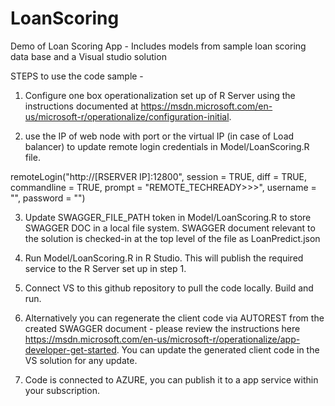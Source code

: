 # LoanScoring
Demo of Loan Scoring App - Includes models from sample loan scoring data base and a Visual studio solution

STEPS to use the code sample - 

1) Configure one box operationalization set up of R Server using the instructions documented at https://msdn.microsoft.com/en-us/microsoft-r/operationalize/configuration-initial. 

2) use the IP of web node with port or the virtual IP (in case of Load balancer) to update remote login credentials in Model/LoanScoring.R file. 

remoteLogin("http://[RSERVER IP]:12800", session = TRUE, diff = TRUE, commandline =  TRUE, prompt = "REMOTE_TECHREADY>>>", username       =     "", password = "")

3) Update SWAGGER_FILE_PATH token in Model/LoanScoring.R to store SWAGGER DOC in a local file system. SWAGGER document relevant to the solution is checked-in at the top level of the file as LoanPredict.json

4) Run Model/LoanScoring.R in R Studio. This will publish the required service to the R Server set up in step 1.

5) Connect VS to this github repository to pull the code locally. Build and run.

6) Alternatively you can regenerate the client code via AUTOREST from the created SWAGGER document - please review the instructions here https://msdn.microsoft.com/en-us/microsoft-r/operationalize/app-developer-get-started. You can update the generated client code in the VS solution for any update.

7) Code is connected to AZURE, you can publish it to a app service within your subscription. 
